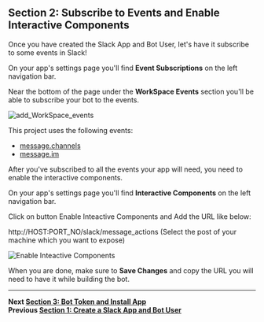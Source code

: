 ## Section 2: Subscribe to Events and Enable Interactive Components

Once you have created the Slack App and Bot User, let's have it subscribe to some events in Slack!

On your app's settings page you'll find **Event Subscriptions** on the left navigation bar.

Near the bottom of the page under the **WorkSpace Events** section you'll be able to subscribe your bot to the events.

![add_WorkSpace_events](https://s3.ap-south-1.amazonaws.com/jenkinsbot/events_new.PNG)

This project uses the following events:

- [message.channels](https://api.slack.com/events/message.channels)
- [message.im](https://api.slack.com/events/message.im)

After you've subscribed to all the events your app will need, you need to enable the interactive components.

On your app's settings page you'll find **Interactive Components** on the left navigation bar.

Click on button Enable Inteactive Components and Add the URL like below:

http://HOST:PORT_NO/slack/message_actions (Select the post of your machine which you want to expose)

![Enable Inteactive Components](https://s3.ap-south-1.amazonaws.com/jenkinsbot/events2.PNG)

When you are done, make sure to **Save Changes** and copy the URL you will need to have it while building the bot.

---
**Next [Section 3:  Bot Token and Install App](./../docs/section3.md)**  
**Previous [Section 1: Create a Slack App and Bot User](./../docs/section1.md)**  
